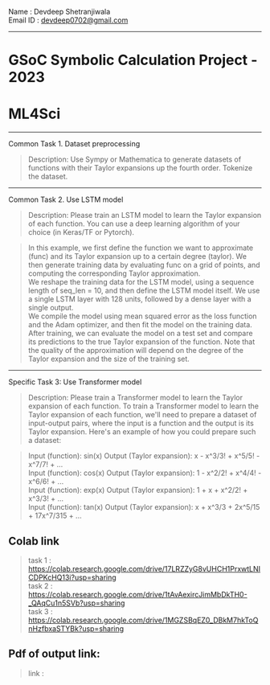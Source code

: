 Name : Devdeep Shetranjiwala  
Email ID : devdeep0702@gmail.com

****

# GSoC Symbolic Calculation Project - 2023
# ML4Sci

---
Common Task 1. Dataset preprocessing 
> Description: Use Sympy or Mathematica to generate datasets of functions with their Taylor expansions up the fourth order. Tokenize the dataset.
---
Common Task 2. Use LSTM model

> Description:  Please train an LSTM model to learn the Taylor expansion of each function.
You can use a deep learning algorithm of your choice (in Keras/TF or Pytorch).

> In this example, we first define the function we want to approximate (func) and its Taylor expansion up to a certain degree (taylor). We then generate training data by evaluating func on a grid of points, and computing the corresponding Taylor approximation. </br>
We reshape the training data for the LSTM model, using a sequence length of seq_len = 10, and then define the LSTM model itself. We use a single LSTM layer with 128 units, followed by a dense layer with a single output.</br>
We compile the model using mean squared error as the loss function and the Adam optimizer, and then fit the model on the training data.</br>
After training, we can evaluate the model on a test set and compare its predictions to the true Taylor expansion of the function. Note that the quality of the approximation will depend on the degree of the Taylor expansion and the size of the training set.</br>
---
Specific Task 3: Use Transformer model
> Description: Please train a Transformer  model to learn the Taylor expansion of each function.
> To train a Transformer model to learn the Taylor expansion of each function, we'll need to prepare a dataset of input-output pairs, where the input is a function and the output is its Taylor expansion.
Here's an example of how you could prepare such a dataset:

> Input (function): sin(x) Output (Taylor expansion): x - x^3/3! + x^5/5! - x^7/7! + ... </br>
Input (function): cos(x) Output (Taylor expansion): 1 - x^2/2! + x^4/4! - x^6/6! + ... </br>
Input (function): exp(x) Output (Taylor expansion): 1 + x + x^2/2! + x^3/3! + ... </br>
Input (function): tan(x) Output (Taylor expansion): x + x^3/3 + 2x^5/15 + 17x^7/315 + ... </br>

## Colab link
> task 1 : https://colab.research.google.com/drive/17LRZZyG8vUHCH1PrxwtLNICDPKcHQ13i?usp=sharing </br>
> task 2 : https://colab.research.google.com/drive/1tAvAexircJimMbDkTH0-_QAqCu1n5SVb?usp=sharing </br>
> task 3 : https://colab.research.google.com/drive/1MGZSBqEZ0_DBkM7hkToQnHzfbxaSTYBk?usp=sharing

## Pdf of output link:
> link : 

